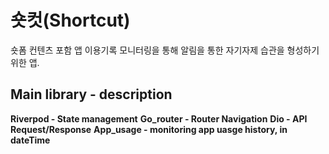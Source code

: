 # 숏컷(Shortcut)

숏폼 컨텐츠 포함 앱 이용기록 모니터링을 통해 알림을 통한 자기자제 습관을 형성하기 위한 앱.

## Main library - description
**Riverpod - State management**
**Go_router - Router Navigation**
**Dio - API Request/Response**
**App_usage - monitoring app uasge history, in dateTime**

